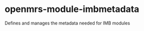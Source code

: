 openmrs-module-imbmetadata
==========================

Defines and manages the metadata needed for IMB modules
